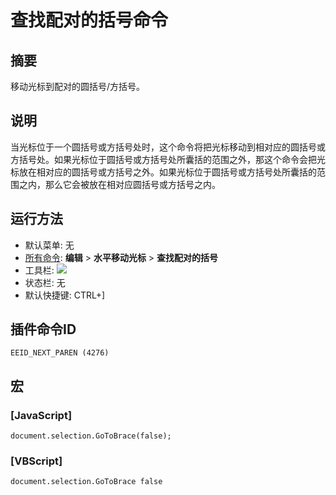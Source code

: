 # 查找配对的括号命令

## 摘要

移动光标到配对的圆括号/方括号。

## 说明

当光标位于一个圆括号或方括号处时，这个命令将把光标移动到相对应的圆括号或方括号处。如果光标位于圆括号或方括号处所囊括的范围之外，那这个命令会把光标放在相对应的圆括号或方括号之外。如果光标位于圆括号或方括号处所囊括的范围之内，那么它会被放在相对应圆括号或方括号之内。

## 运行方法

- 默认菜单: 无
- [所有命令](../tools/all_commands): **编辑** \> **水平移动光标**
\> **查找配对的括号**
- 工具栏: ![](../../images/nextparen..png)
- 状态栏: 无
- 默认快捷键: CTRL+\]

## 插件命令ID

```
EEID_NEXT_PAREN (4276)
```

## 宏

### \[JavaScript\]

```
document.selection.GoToBrace(false);
```

### \[VBScript\]

```
document.selection.GoToBrace false
```
